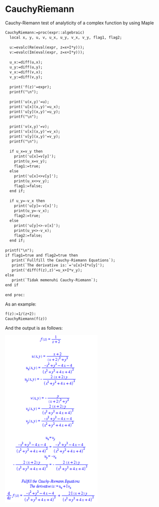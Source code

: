 # CauchyRiemann
Cauchy-Riemann test of analyticity of a complex function by using Maple

```
CauchyRiemann:=proc(expr::algebraic)
  local x, y, u, v, u_x, u_y, v_x, v_y, flag1, flag2;

  u:=evalc(Re(eval(expr, z=x+I*y)));
  v:=evalc(Im(eval(expr, z=x+I*y)));

  u_x:=diff(u,x);
  u_y:=diff(u,y);
  v_x:=diff(v,x);
  v_y:=diff(v,y);

  print('f(z)'=expr);
  printf("\n");
  
  print('u(x,y)'=u);
  print('u[x](x,y)'=u_x);
  print('u[y](x,y)'=u_y);
  printf("\n");

  print('v(x,y)'=v); 
  print('v[x](x,y)'=v_x);
  print('v[y](x,y)'=v_y);
  printf("\n");

  if u_x=v_y then
    print('u[x]=v[y]');
    print(u_x=v_y);
    flag1:=true;
  else
    print('u[x]<>v[y]');
    print(u_x<>v_y);
    flag1:=false;
  end if;

  if u_y=-v_x then
    print('u[y]=-v[x]');
    print(u_y=-v_x);
    flag2:=true;
  else
    print('u[y]<>-v[x]');
    print(u_y<>-v_x);
    flag2:=false;
  end if;
  
printf("\n");
if flag1=true and flag2=true then
   print(`Fullfill the Cauchy-Riemann Equations`);
   print(`The derivative is:`='u[x]+I*v[y]');
   print('diff(f(z),z)'=u_x+I*v_y);
else
   print(`Tidak memenuhi Cauchy-Riemann`);
end if

end proc:
```

As an example:

```
f(z):=1/(z+2):
CauchyRiemann(f(z))
```

And the output is as follows:

![This is output](https://github.com/auralius/advanced-engineering-math-with-maple/blob/master/complex-functions/cauchy-riemann/sshot.png)
